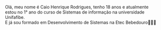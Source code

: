 Olá, meu nome é Caio Henrique Rodrigues, tenho 18 anos e atualmente estou  no  1°  ano do curso de Sistemas de informação na universidade Unifafibe.
</br>
E já sou formado em Desenvolvimento de Sistemas na Etec Bebedouro👨🏽‍🎓

























<!--
**caiorodrigues10/caiorodrigues10** is a ✨ _special_ ✨ repository because its `README.md` (this file) appears on your GitHub profile.

Here are some ideas to get you started:

- 🔭 I’m currently working on ...
- 🌱 I’m currently learning ...
- 👯 I’m looking to collaborate on ...
- 🤔 I’m looking for help with ...
- 💬 Ask me about ...
- 📫 How to reach me: ...
- 😄 Pronouns: ...
- ⚡ Fun fact: ...
-->
